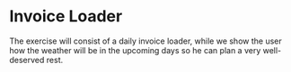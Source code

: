 # Invoice Loader
The exercise will consist of a daily invoice loader, while we show the user how the weather will be in the upcoming days so he can plan a very well-deserved rest.
